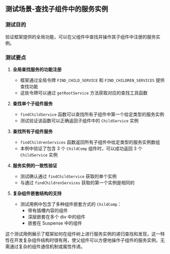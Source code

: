 ## 测试场景-查找子组件中的服务实例

### 测试目的

验证框架提供的全局功能，可以在父组件中查找并操作其子组件中注册的服务实例。

### 测试要点

1. **全局查找服务的功能注册**
   - 框架通过全局令牌 `FIND_CHILD_SERVICE` 和 `FIND_CHILDREN_SERVICES` 提供查找功能
   - 这些令牌可以通过 `getRootService` 方法获取对应的查找工具函数

2. **查找单个子组件服务**
   - `findChildService` 函数可以查找所有子组件中第一个给定类型的服务实例
   - 测试验证该函数可以正确返回子组件中的 `ChildService` 实例

3. **查找所有子组件服务**
   - `findChildrenServices` 函数返回所有子组件中给定类型的服务实例数组
   - 本例中验证了包含 3 个 `ChildComp` 组件时，可以成功返回 3 个 `ChildService` 实例

4. **服务实例的一致性验证**
   - 测试确认通过 `findChildService` 获取的单个实例
   - 与通过 `findChildrenServices` 获取的第一个实例是相同的

5. **复杂组件嵌套结构的支持**
   - 测试用例中包含了多种组件嵌套方式的 `ChildComp`：
     * 带有插槽内容的组件
     * 深层嵌套在多个 div 中的组件
     * 嵌套在 Suspense 中的组件

这个测试用例展示了框架如何在组件树上进行服务实例的递归查找和发现，这一特性在开发复杂组件结构时很有用，使父组件可以方便地操作子组件的服务实例，无需通过复杂的组件通信机制或属性传递。
